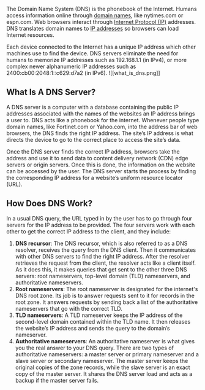 The Domain Name System (DNS) is the phonebook of the Internet. Humans access information online through [domain names](https://www.cloudflare.com/learning/dns/glossary/what-is-a-domain-name/), like nytimes.com or espn.com. Web browsers interact through [Internet Protocol (IP)](https://www.cloudflare.com/learning/network-layer/internet-protocol/) addresses. DNS translates domain names to [IP addresses](https://www.cloudflare.com/learning/dns/glossary/what-is-my-ip-address/) so browsers can load Internet resources.

Each device connected to the Internet has a unique IP address which other machines use to find the device. DNS servers eliminate the need for humans to memorize IP addresses such as 192.168.1.1 (in IPv4), or more complex newer alphanumeric IP addresses such as 2400:cb00:2048:1::c629:d7a2 (in IPv6).
![[what_is_dns.png]]

## What Is A DNS Server?

A DNS server is a computer with a database containing the public IP addresses associated with the names of the websites an IP address brings a user to. DNS acts like a phonebook for the internet. Whenever people type domain names, like Fortinet.com or Yahoo.com, into the address bar of web browsers, the DNS finds the right IP address. The site’s IP address is what directs the device to go to the correct place to access the site’s data.

Once the DNS server finds the correct IP address, browsers take the address and use it to send data to content delivery network (CDN) edge servers or origin servers. Once this is done, the information on the website can be accessed by the user. The DNS server starts the process by finding the corresponding IP address for a website’s uniform resource locator (URL).

## How Does DNS Work?

In a usual DNS query, the URL typed in by the user has to go through four servers for the IP address to be provided. The four servers work with each other to get the correct IP address to the client, and they include:

1. **DNS recursor**: The DNS recursor, which is also referred to as a DNS resolver, receives the query from the DNS client. Then it communicates with other DNS servers to find the right IP address. After the resolver retrieves the request from the client, the resolver acts like a client itself. As it does this, it makes queries that get sent to the other three DNS servers: root nameservers, top-level domain (TLD) nameservers, and authoritative nameservers.
2. **Root nameservers**: The root nameserver is designated for the internet's DNS root zone. Its job is to answer requests sent to it for records in the root zone. It answers requests by sending back a list of the authoritative nameservers that go with the correct TLD.
3. **TLD nameservers**: A TLD nameserver keeps the IP address of the second-level domain contained within the TLD name. It then releases the website’s IP address and sends the query to the domain’s nameserver.
4. **Authoritative nameservers**: An authoritative nameserver is what gives you the real answer to your DNS query. There are two types of authoritative nameservers: a master server or primary nameserver and a slave server or secondary nameserver. The master server keeps the original copies of the zone records, while the slave server is an exact copy of the master server. It shares the DNS server load and acts as a backup if the master server fails.

